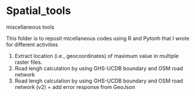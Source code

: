 # Spatial_tools
miscellaneous tools 

This folder is to reposit micellaneous codes using R and Pytonh that I wrote for different activities 

1. Extract location (i.e., geocoordinates) of maximum value in multiple raster files.
2. Road lengh calculation by using GHS-UCDB boundary and OSM road network
3. Road lengh calculation by using GHS-UCDB boundary and OSM road network (v2) + add error response from GeoJson
